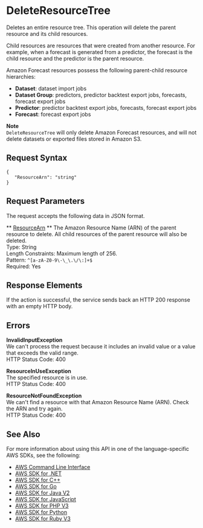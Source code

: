 # DeleteResourceTree<a name="API_DeleteResourceTree"></a>

Deletes an entire resource tree\. This operation will delete the parent resource and its child resources\.

Child resources are resources that were created from another resource\. For example, when a forecast is generated from a predictor, the forecast is the child resource and the predictor is the parent resource\.

Amazon Forecast resources possess the following parent\-child resource hierarchies:
+  **Dataset**: dataset import jobs
+  **Dataset Group**: predictors, predictor backtest export jobs, forecasts, forecast export jobs
+  **Predictor**: predictor backtest export jobs, forecasts, forecast export jobs
+  **Forecast**: forecast export jobs

**Note**  
 `DeleteResourceTree` will only delete Amazon Forecast resources, and will not delete datasets or exported files stored in Amazon S3\. 

## Request Syntax<a name="API_DeleteResourceTree_RequestSyntax"></a>

```
{
   "ResourceArn": "string"
}
```

## Request Parameters<a name="API_DeleteResourceTree_RequestParameters"></a>

The request accepts the following data in JSON format\.

 ** [ResourceArn](#API_DeleteResourceTree_RequestSyntax) **   <a name="forecast-DeleteResourceTree-request-ResourceArn"></a>
The Amazon Resource Name \(ARN\) of the parent resource to delete\. All child resources of the parent resource will also be deleted\.  
Type: String  
Length Constraints: Maximum length of 256\.  
Pattern: `^[a-zA-Z0-9\-\_\.\/\:]+$`   
Required: Yes

## Response Elements<a name="API_DeleteResourceTree_ResponseElements"></a>

If the action is successful, the service sends back an HTTP 200 response with an empty HTTP body\.

## Errors<a name="API_DeleteResourceTree_Errors"></a>

 **InvalidInputException**   
We can't process the request because it includes an invalid value or a value that exceeds the valid range\.  
HTTP Status Code: 400

 **ResourceInUseException**   
The specified resource is in use\.  
HTTP Status Code: 400

 **ResourceNotFoundException**   
We can't find a resource with that Amazon Resource Name \(ARN\)\. Check the ARN and try again\.  
HTTP Status Code: 400

## See Also<a name="API_DeleteResourceTree_SeeAlso"></a>

For more information about using this API in one of the language\-specific AWS SDKs, see the following:
+  [AWS Command Line Interface](https://docs.aws.amazon.com/goto/aws-cli/forecast-2018-06-26/DeleteResourceTree) 
+  [AWS SDK for \.NET](https://docs.aws.amazon.com/goto/DotNetSDKV3/forecast-2018-06-26/DeleteResourceTree) 
+  [AWS SDK for C\+\+](https://docs.aws.amazon.com/goto/SdkForCpp/forecast-2018-06-26/DeleteResourceTree) 
+  [AWS SDK for Go](https://docs.aws.amazon.com/goto/SdkForGoV1/forecast-2018-06-26/DeleteResourceTree) 
+  [AWS SDK for Java V2](https://docs.aws.amazon.com/goto/SdkForJavaV2/forecast-2018-06-26/DeleteResourceTree) 
+  [AWS SDK for JavaScript](https://docs.aws.amazon.com/goto/AWSJavaScriptSDK/forecast-2018-06-26/DeleteResourceTree) 
+  [AWS SDK for PHP V3](https://docs.aws.amazon.com/goto/SdkForPHPV3/forecast-2018-06-26/DeleteResourceTree) 
+  [AWS SDK for Python](https://docs.aws.amazon.com/goto/boto3/forecast-2018-06-26/DeleteResourceTree) 
+  [AWS SDK for Ruby V3](https://docs.aws.amazon.com/goto/SdkForRubyV3/forecast-2018-06-26/DeleteResourceTree) 